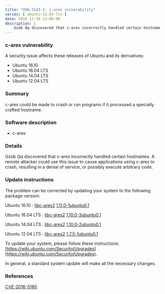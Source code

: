 ```yaml
---
title: "USN-3143-1: c-ares vulnerability"
series: [ ubuntu-12.04-lts ]
date: 2016-11-30 12:00:00
description: |
    Gzob Qq discovered that c-ares incorrectly handled certain hostnames. A remote attacker could use this issue to cause applications using c-ares to crash, resulting in a denial of service, or possibly execute arbitrary code. 
--- 
```

 
### c-ares vulnerability

A security issue affects these releases of Ubuntu and its derivatives:

* Ubuntu 16.10
* Ubuntu 16.04 LTS
* Ubuntu 14.04 LTS
* Ubuntu 12.04 LTS

### Summary

c-ares could be made to crash or run programs if it processed a specially crafted hostname.

### Software description

* c-ares 

### Details

Gzob Qq discovered that c-ares incorrectly handled certain hostnames. A remote attacker could use this issue to cause applications using c-ares to crash, resulting in a denial of service, or possibly execute arbitrary code. 

### Update instructions

The problem can be corrected by updating your system to the following package version:

Ubuntu 16.10
 : [libc-ares2](https://launchpad.net/ubuntu/+source/c-ares) <span> [1.11.0-1ubuntu0.1](https://launchpad.net/ubuntu/+source/c-ares/1.11.0-1ubuntu0.1) </span> 

Ubuntu 16.04 LTS
 : [libc-ares2](https://launchpad.net/ubuntu/+source/c-ares) <span> [1.10.0-3ubuntu0.1](https://launchpad.net/ubuntu/+source/c-ares/1.10.0-3ubuntu0.1) </span> 

Ubuntu 14.04 LTS
 : [libc-ares2](https://launchpad.net/ubuntu/+source/c-ares) <span> [1.10.0-2ubuntu0.1](https://launchpad.net/ubuntu/+source/c-ares/1.10.0-2ubuntu0.1) </span> 

Ubuntu 12.04 LTS
 : [libc-ares2](https://launchpad.net/ubuntu/+source/c-ares) <span> [1.7.5-1ubuntu0.1](https://launchpad.net/ubuntu/+source/c-ares/1.7.5-1ubuntu0.1) </span> 

To update your system, please follow these instructions: [https://wiki.ubuntu.com/Security/Upgrades](https://wiki.ubuntu.com/Security/Upgrades).

In general, a standard system update will make all the necessary changes. 

### References

 [CVE-2016-5180](http://people.ubuntu.com/~ubuntu-security/cve/CVE-2016-5180)
 
